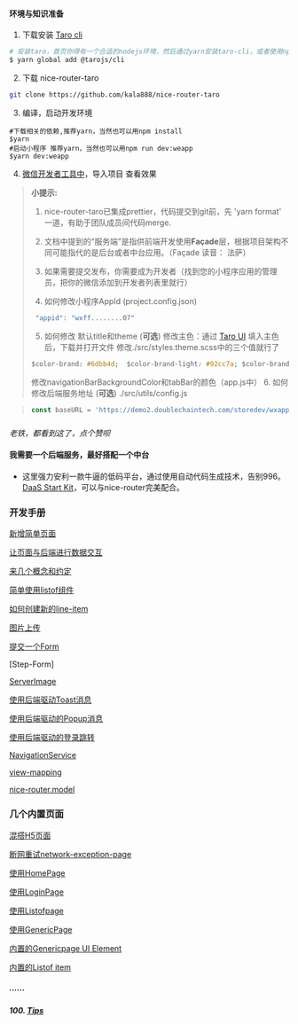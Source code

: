 #### 环境与知识准备

1.  下载安装 [Taro cli](http://taro-docs.jd.com/taro/docs/GETTING-STARTED.html)

```bash
# 安装taro，首页你得有一个合适的nodejs环境，然后通过yarn安装taro-cli，或者使用npm：npm install -g @tarojs/cli 
$ yarn global add @tarojs/cli
```

2.  下载 nice-router-taro

```bash
git clone https://github.com/kala888/nice-router-taro
```

3.  编译，启动开发环境

```shell
#下载相关的依赖,推荐yarn，当然也可以用npm install
$yarn
#启动小程序 推荐yarn，当然也可以用npm run dev:weapp
$yarn dev:weapp
```

4.  [微信开发者工具中](https://developers.weixin.qq.com/miniprogram/dev/devtools/download.html)，导入项目
    查看效果

> **小提示:**
> 
> 1.  nice-router-taro已集成prettier，代码提交到git前，先 'yarn format' 一道，有助于团队成员间代码merge.
>     
> 2.  文档中提到的“服务端”是指供前端开发使用**Façade**层，根据项目架构不同可能指代的是后台或者中台应用。（Façade 读音： 法萨）
> 
> 4.  如果需要提交发布，你需要成为开发者（找到您的小程序应用的管理员，把你的微信添加到开发者列表里就行）
>     
> 5.  如何修改小程序AppId (project.config.json)
>     
> 
> ```javascript
>  "appid": "wxff........07"
> ```
> 
> 5.  如何修改 默认title和theme (**可选**)
>     修改主色：通过 [Taro UI](https://nervjs.github.io/taro-ui-theme-preview/) 填入主色后，下载并打开文件
>     修改./src/styles.theme.scss中的三个值就行了
>     
> 
> ```css
> $color-brand: #6dbb4d;  $color-brand-light: #92cc7a; $color-brand-dark: #57963e;
> ```
> 
> 修改navigationBarBackgroundColor和tabBar的颜色（app.js中）
> 6.  如何修改后端服务地址 (**可选**) ./src/utils/config.js

> ```javascript
> const baseURL = 'https://demo2.doublechaintech.com/storedev/wxappService/'
> ```


#####

*老铁，都看到这了，点个赞呗*

#### 我需要一个后端服务，最好搭配一个中台

-   这里强力安利一款牛逼的低码平台，通过使用自动代码生成技术，告别996。
[DaaS Start Kit](https://github.com/doublechaintech/daas-start-kit)，可以与nice-router完美配合。


### 开发手册

[新增简单页面](/docs/hello-daas-page.md)

[让页面与后端进行数据交互](/docs/fetch-data-for-first-page.md)

[来几个概念和约定](/docs/concept.md)

[简单使用listof组件](/docs/use-listof.md)

[如何创建新的line-item](/docs/how-to-create-new-line-item.md)

[图片上传](/docs/file-upload-service.md)

[提交一个Form](/docs/submit-form.md)

[Step-Form]

[ServerImage](/docs/server-image.md)

[使用后端驱动Toast消息](/docs/taost-from-backend.md)

[使用后端驱动的Popup消息](/docs/popup-from-backend.md)

[使用后端驱动的登录跳转](/docs/listof-page.md)

[NavigationService](/docs/navigation-service.md)

[view-mapping](/docs/view-mapping.md)

[nice-router.model](/docs/nice-router.model.md)

### 几个内置页面

[混搭H5页面](/docs/h5-page.md)

[断网重试network-exception-page](/docs/network-exception-page.md)

[使用HomePage](/docs/home-page.md)

[使用LoginPage](/docs/login-page.md)

[使用Listofpage](/docs/listof-page.md)

[使用GenericPage](/docs/generic-page.md)

[内置的Genericpage UI Element](/docs/generic-page-ele.md)

[内置的Listof item](/docs/listof-item.md)

##### ......

##### 100. [Tips](/docs/tips.md)
